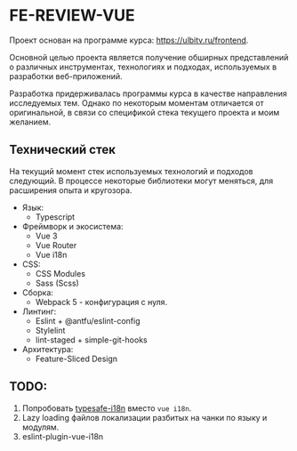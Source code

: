 # FE-REVIEW-VUE

Проект основан на программе курса: https://ulbitv.ru/frontend.

Основной целью проекта является получение обширных представлений о различных инструментах, технологиях и подходах, используемых в разработки веб-приложений.

Разработка придерживалась программы курса в качестве направления исследуемых тем. Однако по некоторым моментам отличается от оригинальной, в связи со спецификой стека текущего проекта и моим желанием.

## Технический стек

На текущий момент стек используемых технологий и подходов следующий. В процессе некоторые библиотеки могут меняться, для расширения опыта и кругозора.

- Язык:
  - Typescript
- Фреймворк и экосистема:
  - Vue 3
  - Vue Router
  - Vue i18n
- CSS:
  - CSS Modules
  - Sass (Scss)
- Сборка:
  - Webpack 5 - конфигурация с нуля.
- Линтинг:
  - Eslint + @antfu/eslint-config
  - Stylelint
  - lint-staged + simple-git-hooks
- Архитектура:
  - Feature-Sliced Design

## TODO:
1. Попробовать [typesafe-i18n](https://github.com/ivanhofer/typesafe-i18n/tree/main/packages/adapter-vue) вместо `vue i18n`.
2. Lazy loading файлов локализации разбитых на чанки по языку и модулям.
3. eslint-plugin-vue-i18n
